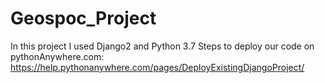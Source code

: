 # Geospoc_Project
In this project I used Django2 and Python 3.7
Steps to deploy our code on pythonAnywhere.com: https://help.pythonanywhere.com/pages/DeployExistingDjangoProject/ 
